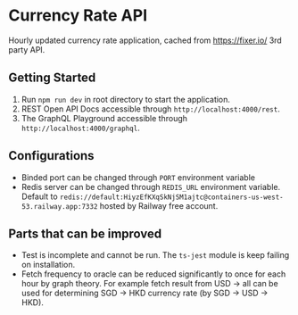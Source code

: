 # Currency Rate API
Hourly updated currency rate application, cached from https://fixer.io/ 3rd party API.

## Getting Started
1. Run `npm run dev` in root directory to start the application.
2. REST Open API Docs accessible through `http://localhost:4000/rest`.
3. The GraphQL Playground accessible through `http://localhost:4000/graphql`.

## Configurations
- Binded port can be changed through `PORT` environment variable
- Redis server can be changed through `REDIS_URL` environment variable. Default to `redis://default:HiyzEfKXqSkNjSM1ajtc@containers-us-west-53.railway.app:7332` hosted by Railway free account. 

## Parts that can be improved
- Test is incomplete and cannot be run. The `ts-jest` module is keep failing on installation.
- Fetch frequency to oracle can be reduced significantly to once for each hour by graph theory. For example fetch result from USD -> all can be used for determining SGD -> HKD currency rate (by SGD -> USD -> HKD).
